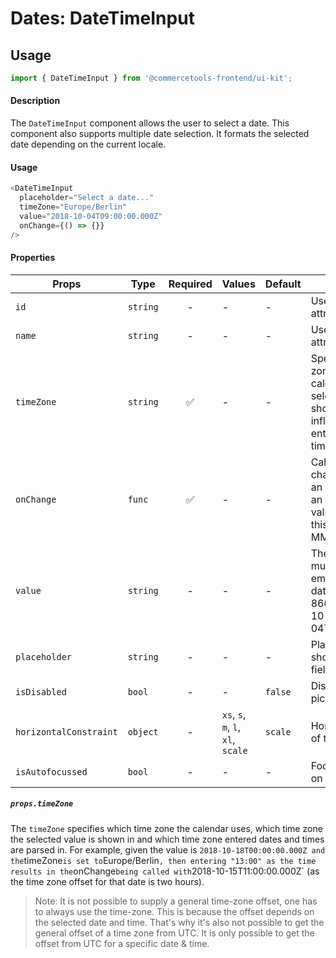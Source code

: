 # Dates: DateTimeInput

## Usage

```js
import { DateTimeInput } from '@commercetools-frontend/ui-kit';
```

#### Description

The `DateTimeInput` component allows the user to select a date. This component also supports
multiple date selection. It formats the selected date depending on the current locale.

#### Usage

```js
<DateTimeInput
  placeholder="Select a date..."
  timeZone="Europe/Berlin"
  value="2018-10-04T09:00:00.000Z"
  onChange={() => {}}
/>
```

#### Properties

| Props                  | Type     | Required | Values                             | Default | Description                                                                                                                             |
| ---------------------- | -------- | :------: | ---------------------------------- | ------- | --------------------------------------------------------------------------------------------------------------------------------------- |
| `id`                   | `string` |    -     | -                                  | -       | Used as the HTML `id` attribute.                                                                                                        |
| `name`                 | `string` |    -     | -                                  | -       | Used as the HTML `id` attribute.                                                                                                        |
| `timeZone`             | `string` |    ✅    | -                                  | -       | Specifies the time zone in which the calendar and selected values are shown. It also influences how entered dates and times are parsed. |
| `onChange`             | `func`   |    ✅    | -                                  | -       | Called when the date changes. Called with an event containing an empty string (no value) or a string in this format: "YYYY-MM-DD".      |
| `value`                | `string` |    -     | -                                  | -       | The selected date, must either be an empty string or a date formatted in ISO 8601 (e.g. "2018-10-04T09:00:00.000Z").                    |
| `placeholder`          | `string` |    -     | -                                  | -       | Placeholder value to show in the input field                                                                                            |
| `isDisabled`           | `bool`   |    -     | -                                  | `false` | Disables the date picker                                                                                                                |
| `horizontalConstraint` | `object` |    -     | `xs`, `s`, `m`, `l`, `xl`, `scale` | `scale` | Horizontal size limit of the input field.                                                                                               |
| `isAutofocussed`       | `bool`   |    -     | -                                  | -       | Focus the input field on initial render                                                                                                 |

##### `props.timeZone`

The `timeZone` specifies which time zone the calendar uses, which time zone the selected value is shown in and which time zone entered dates and times are parsed in. For example, given the value is `2018-10-18T00:00:00.000Z and the`timeZone`is set to`Europe/Berlin`, then entering "13:00" as the time results in the`onChange`being called with`2018-10-15T11:00:00.000Z` (as the time zone offset for that date is two hours).

> Note: It is not possible to supply a general time-zone offset, one has to always use the time-zone. This is because the offset depends on the selected date and time. That's why it's also not possible to get the general offset of a time zone from UTC. It is only possible to get the offset from UTC for a specific date & time.
